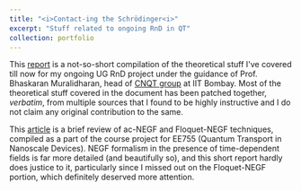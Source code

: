 ```yaml
---
title: "<i>Contact-ing the Schrödinger<i>"
excerpt: "Stuff related to ongoing RnD in QT"
collection: portfolio
---
```


This [report](https://DebasishPanda529.github.io/pdfs/the-dance-of-atoms.pdf) is a not-so-short compilation of the theoretical stuff I've covered till now for my ongoing UG RnD project under the guidance of Prof. Bhaskaran Muralidharan, head of [CNQT group](https://cnqt-group.org/) at IIT Bombay. Most of the theoretical stuff covered in the document has been patched together, *verbatim*, from multiple sources that I found to be highly instructive and I do not claim any original contribution to the same. 

This [article](https://DebasishPanda529.github.io/pdfs/qt-review-paper.pdf) is a brief review of ac-NEGF and Floquet-NEGF techniques, compiled as a part of the course project for EE755 (Quantum Transport in Nanoscale Devices). NEGF formalism in the presence of time-dependent fields is far more detailed (and beautifully so), and this short report hardly does justice to it, particularly since I missed out on the Floquet-NEGF portion, which definitely deserved more attention.

<p align="center">
  <img src='/images/graphene.png' width='400' height='0'>
</p>